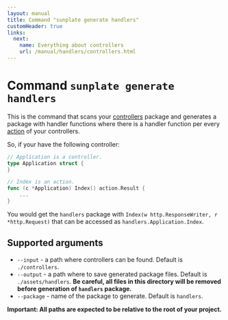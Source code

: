 ```yaml
---
layout: manual
title: Command "sunplate generate handlers"
customHeader: true
links:
  next:
    name: Everything about controllers
    url: /manual/handlers/controllers.html
---
```

# Command `sunplate generate handlers`
This is the command that scans your [controllers](controllers.html) package and generates
a package with handler functions where there is a handler function per every
[action](actions.html) of your controllers.

So, if your have the following controller:

```go
// Application is a controller.
type Application struct {
}

// Index is an action.
func (c *Application) Index() action.Result {
	...
}
```

You would get the `handlers` package with `Index(w http.ResponseWriter, r *http.Request)`
that can be accessed as `handlers.Application.Index`.

## Supported arguments

* `--input` - a path where controllers can be found. Default is `./controllers`.
* `--output` - a path where to save generated package files. Default is `./assets/handlers`.
**Be careful, all files in this directory will be removed before generation of `handlers` package.**
* `--package` - name of the package to generate. Default is `handlers`.

**Important: All paths are expected to be relative to the root of your project.**
